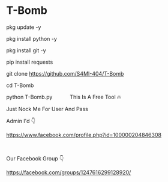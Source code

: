 # T-Bomb


pkg update -y

pkg install python -y

pkg install git -y

pip install requests

git clone https://github.com/S4MI-404/T-Bomb

cd T-Bomb

python T-Bomb.py
⠀
⠀
⠀
This Is A Free Tool 🔥

Just Nock Me For User And Pass



Admin I'd 👇

https://www.facebook.com/profile.php?id=100000204846308

 ⠀

Our Facebook Group 👇

https://facebook.com/groups/1247616299128920/
